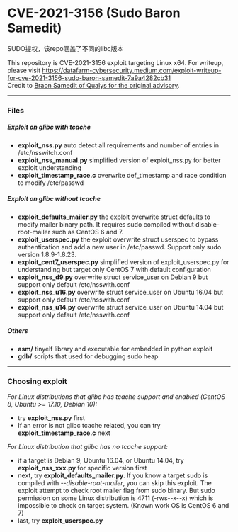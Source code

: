 # CVE-2021-3156 (Sudo Baron Samedit)

SUDO提权，该repo涵盖了不同的libc版本

This repository is CVE-2021-3156 exploit targeting Linux x64. For writeup, please visit https://datafarm-cybersecurity.medium.com/exploit-writeup-for-cve-2021-3156-sudo-baron-samedit-7a9a4282cb31  
Credit to [Braon Samedit of Qualys for the original advisory](https://www.qualys.com/2021/01/26/cve-2021-3156/baron-samedit-heap-based-overflow-sudo.txt).

---

### Files

##### Exploit on glibc with tcache
 * **exploit_nss.py** auto detect all requirements and number of entries in /etc/nsswitch.conf
 * **exploit_nss_manual.py** simplified version of exploit_nss.py for better exploit understanding
 * **exploit_timestamp_race.c** overwrite def_timestamp and race condition to modify /etc/passwd

##### Exploit on glibc without tcache
 * **exploit_defaults_mailer.py** the exploit overwrite struct defaults to modify mailer binary path. It requires sudo compiled without disable-root-mailer such as CentOS 6 and 7.
 * **exploit_userspec.py** the exploit overwrite struct userspec to bypass authentication and add a new user in /etc/passwd. Support only sudo version 1.8.9-1.8.23.
 * **exploit_cent7_userspec.py** simplified version of exploit_userspec.py for understanding but target only CentOS 7 with default configuration
 * **exploit_nss_d9.py** overwrite struct service_user on Debian 9 but support only default /etc/nsswith.conf
 * **exploit_nss_u16.py** overwrite struct service_user on Ubuntu 16.04 but support only default /etc/nsswith.conf
 * **exploit_nss_u14.py** overwrite struct service_user on Ubuntu 14.04 but support only default /etc/nsswith.conf

##### Others
 * **asm/** tinyelf library and executable for embedded in python exploit
 * **gdb/** scripts that used for debugging sudo heap

---

### Choosing exploit
*For Linux distributions that glibc has tcache support and enabled (CentOS 8, Ubuntu >= 17.10, Debian 10):*
 * try **exploit_nss.py** first
 * If an error is not glibc tcache related, you can try **exploit_timestamp_race.c** next

*For Linux distribution that glibc has no tcache support:*
 * if a target is Debian 9, Ubuntu 16.04, or Ubuntu 14.04, try **exploit_nss_xxx.py** for specific version first
 * next, try **exploit_defaults_mailer.py**. If you know a target sudo is compiled with *--disable-root-mailer*, you can skip this exploit. The exploit attempt to check root mailer flag from sudo binary. But sudo permission on some Linux distribution is 4711 (-rws--x--x) which is impossible to check on target system. (Known work OS is CentOS 6 and 7)
 * last, try **exploit_userspec.py**
